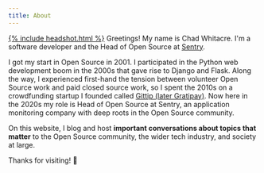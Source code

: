 ```yaml
---
title: About
---
```


<a href="/assets/chadwhitacre-headshot.jpg">{% include headshot.html %}</a>
Greetings! My name is Chad Whitacre. I'm a software developer and the Head of
Open Source at [Sentry](https://sentry.io/welcome/). 

I got my start in Open Source in 2001. I participated in the Python web
development boom in the 2000s that gave rise to Django and Flask. Along the
way, I experienced first-hand the tension between volunteer Open Source work
and paid closed source work, so I spent the 2010s on a crowdfunding startup I
founded called [Gittip (later Gratipay)](https://gratipay.com/). Now here in
the 2020s my role is Head of Open Source at Sentry, an application monitoring
company with deep roots in the Open Source community.

On this website, I blog and host **important conversations about topics that
matter** to the Open Source community, the wider tech industry, and society at
large.

Thanks for visiting! 💃
